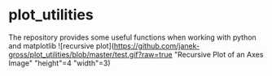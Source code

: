 # plot_utilities
The repository provides some useful functions when working with python and matplotlib
![recursive plot](https://github.com/janek-gross/plot_utilities/blob/master/test.gif?raw=true "Recursive Plot of an Axes Image" "height"=4 "width"=3)
